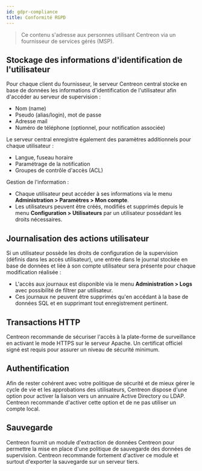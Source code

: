 ```yaml
---
id: gdpr-compliance
title: Conformité RGPD
---
```


> Ce contenu s'adresse aux personnes utilisant Centreon via un fournisseur de services gérés (MSP).

## Stockage des informations d'identification de l'utilisateur

Pour chaque client du fournisseur, le serveur Centreon central stocke en base de données les informations d'identification de 
l'utilisateur afin d'accéder au serveur de supervision :

  - Nom (name)
  - Pseudo (alias/login), mot de passe
  - Adresse mail
  - Numéro de téléphone (optionnel, pour notification associée)

Le serveur central enregistre également des paramètres additionnels pour chaque utilisateur :

  - Langue, fuseau horaire
  - Paramétrage de la notification
  - Groupes de contrôle d'accès (ACL)

Gestion de l'information :
  - Chaque utilisateur peut accéder à ses informations via le menu **Administration > Paramètres > Mon compte**.
  - Les utilisateurs peuvent être créés, modifiés et supprimés depuis le menu **Configuration > Utilisateurs** par un 
  utilisateur possédant les droits nécessaires.

## Journalisation des actions utilisateur

Si un utilisateur possède les droits de configuration de la supervision (définis dans les accès utilisateur), une entrée dans le 
journal stockée en base de données et liée à son compte utilisateur sera présente pour chaque modification réalisée :
  - L'accès aux journaux est disponible via le menu **Administration > Logs** avec possibilité de filtrer par utilisateur.
  - Ces journaux ne peuvent être supprimés qu'en accédant à la base de données SQL et en supprimant tout enregistrement 
  pertinent.

## Transactions HTTP

Centreon recommande de sécuriser l'accès à la plate-forme de surveillance en activant le mode HTTPS sur le serveur Apache. Un 
certificat officiel signé est requis pour assurer un niveau de sécurité minimum.

## Authentification

Afin de rester cohérent avec votre politique de sécurité et de mieux gérer le cycle de vie et les approbations des 
utilisateurs, Centreon dispose d'une option pour activer la liaison vers un annuaire Active Directory ou LDAP. Centreon 
recommande d'activer cette option et de ne pas utiliser un compte local.

## Sauvegarde

Centreon fournit un module d'extraction de données Centreon pour permettre la mise en place d'une politique de sauvegarde des 
données de supervision. Centreon recommande fortement d'activer ce module et surtout d'exporter la sauvegarde sur un serveur 
tiers.
